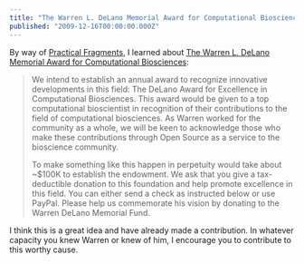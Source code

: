 ```yaml
---
title: "The Warren L. DeLano Memorial Award for Computational Biosciences "
published: "2009-12-16T00:00:00.000Z"
---
```


By way of [Practical Fragments](http://practicalfragments.blogspot.com/2009/12/warren-delano-memorial-award.html), I learned about [The Warren L. DeLano Memorial Award for Computational Biosciences](http://www.wldmemorialfund.org/WLDMemorialFund/Warren_L._DeLano_Memorial_Fund.html):

>We intend to establish an annual award to recognize innovative developments in this field: The DeLano Award for Excellence in Computational Biosciences. This award would be given to a top computational bioscientist in recognition of their contributions to the field of computational biosciences. As Warren worked for the community as a whole, we will be keen to acknowledge those who make these contributions through Open Source as a service to the bioscience community. 
>
>To make something like this happen in perpetuity would take about ~$100K to establish the endowment. We ask that you give a tax-deductible donation to this foundation and help promote excellence in this field. You can either send a check as instructed below or use PayPal.  Please help us commemorate his vision by donating to the Warren DeLano Memorial Fund.

I think this is a great idea and have already made a contribution. In whatever capacity you knew Warren or knew of him, I encourage you to contribute to this worthy cause.